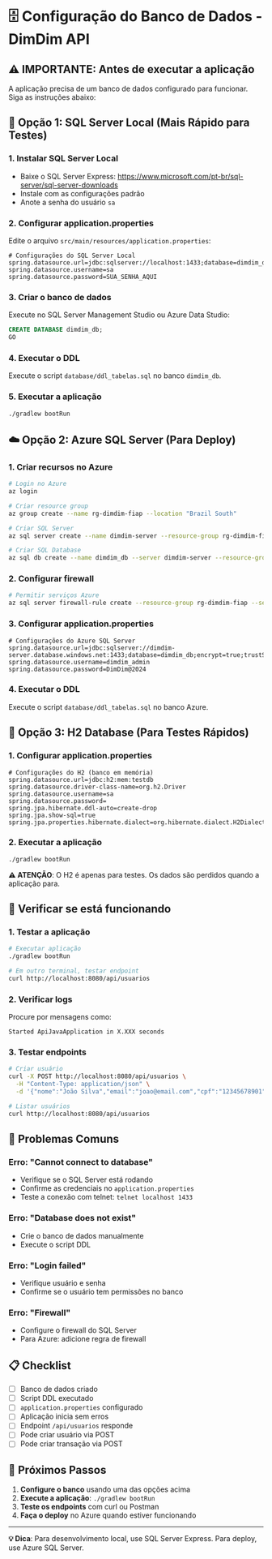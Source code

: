 # 🗄️ Configuração do Banco de Dados - DimDim API

## ⚠️ IMPORTANTE: Antes de executar a aplicação

A aplicação precisa de um banco de dados configurado para funcionar. Siga as instruções abaixo:

## 🚀 Opção 1: SQL Server Local (Mais Rápido para Testes)

### 1. Instalar SQL Server Local
- Baixe o SQL Server Express: https://www.microsoft.com/pt-br/sql-server/sql-server-downloads
- Instale com as configurações padrão
- Anote a senha do usuário `sa`

### 2. Configurar application.properties
Edite o arquivo `src/main/resources/application.properties`:

```properties
# Configurações do SQL Server Local
spring.datasource.url=jdbc:sqlserver://localhost:1433;database=dimdim_db;encrypt=false;
spring.datasource.username=sa
spring.datasource.password=SUA_SENHA_AQUI
```

### 3. Criar o banco de dados
Execute no SQL Server Management Studio ou Azure Data Studio:

```sql
CREATE DATABASE dimdim_db;
GO
```

### 4. Executar o DDL
Execute o script `database/ddl_tabelas.sql` no banco `dimdim_db`.

### 5. Executar a aplicação
```bash
./gradlew bootRun
```

## ☁️ Opção 2: Azure SQL Server (Para Deploy)

### 1. Criar recursos no Azure
```bash
# Login no Azure
az login

# Criar resource group
az group create --name rg-dimdim-fiap --location "Brazil South"

# Criar SQL Server
az sql server create --name dimdim-server --resource-group rg-dimdim-fiap --admin-user dimdim_admin --admin-password "DimDim@2024"

# Criar SQL Database
az sql db create --name dimdim_db --server dimdim-server --resource-group rg-dimdim-fiap
```

### 2. Configurar firewall
```bash
# Permitir serviços Azure
az sql server firewall-rule create --resource-group rg-dimdim-fiap --server dimdim-server --name "AllowAzureServices" --start-ip-address 0.0.0.0 --end-ip-address 0.0.0.0
```

### 3. Configurar application.properties
```properties
# Configurações do Azure SQL Server
spring.datasource.url=jdbc:sqlserver://dimdim-server.database.windows.net:1433;database=dimdim_db;encrypt=true;trustServerCertificate=false;hostNameInCertificate=*.database.windows.net;loginTimeout=30;
spring.datasource.username=dimdim_admin
spring.datasource.password=DimDim@2024
```

### 4. Executar o DDL
Execute o script `database/ddl_tabelas.sql` no banco Azure.

## 🧪 Opção 3: H2 Database (Para Testes Rápidos)

### 1. Configurar application.properties
```properties
# Configurações do H2 (banco em memória)
spring.datasource.url=jdbc:h2:mem:testdb
spring.datasource.driver-class-name=org.h2.Driver
spring.datasource.username=sa
spring.datasource.password=
spring.jpa.hibernate.ddl-auto=create-drop
spring.jpa.show-sql=true
spring.jpa.properties.hibernate.dialect=org.hibernate.dialect.H2Dialect
```

### 2. Executar a aplicação
```bash
./gradlew bootRun
```

**⚠️ ATENÇÃO**: O H2 é apenas para testes. Os dados são perdidos quando a aplicação para.

## 🔧 Verificar se está funcionando

### 1. Testar a aplicação
```bash
# Executar aplicação
./gradlew bootRun

# Em outro terminal, testar endpoint
curl http://localhost:8080/api/usuarios
```

### 2. Verificar logs
Procure por mensagens como:
```
Started ApiJavaApplication in X.XXX seconds
```

### 3. Testar endpoints
```bash
# Criar usuário
curl -X POST http://localhost:8080/api/usuarios \
  -H "Content-Type: application/json" \
  -d '{"nome":"João Silva","email":"joao@email.com","cpf":"12345678901"}'

# Listar usuários
curl http://localhost:8080/api/usuarios
```

## 🐛 Problemas Comuns

### Erro: "Cannot connect to database"
- Verifique se o SQL Server está rodando
- Confirme as credenciais no `application.properties`
- Teste a conexão com telnet: `telnet localhost 1433`

### Erro: "Database does not exist"
- Crie o banco de dados manualmente
- Execute o script DDL

### Erro: "Login failed"
- Verifique usuário e senha
- Confirme se o usuário tem permissões no banco

### Erro: "Firewall"
- Configure o firewall do SQL Server
- Para Azure: adicione regra de firewall

## 📋 Checklist

- [ ] Banco de dados criado
- [ ] Script DDL executado
- [ ] `application.properties` configurado
- [ ] Aplicação inicia sem erros
- [ ] Endpoint `/api/usuarios` responde
- [ ] Pode criar usuário via POST
- [ ] Pode criar transação via POST

## 🎯 Próximos Passos

1. **Configure o banco** usando uma das opções acima
2. **Execute a aplicação**: `./gradlew bootRun`
3. **Teste os endpoints** com curl ou Postman
4. **Faça o deploy** no Azure quando estiver funcionando

---

**💡 Dica**: Para desenvolvimento local, use SQL Server Express. Para deploy, use Azure SQL Server.
